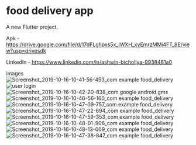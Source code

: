 # food delivery app

A new Flutter project.

Apk - https://drive.google.com/file/d/17dFLghpxs5x_lWXH_xyEmrzMMi4FT_8E/view?usp=drivesdk

LinkedIn -
https://www.linkedin.com/in/ashwin-bicholiya-9938481a0

images 	
![Screenshot_2019-10-16-10-41-56-453_com example food_delivery](https://user-images.githubusercontent.com/47949413/72595059-00ed0180-392f-11ea-8720-4dbad83cd1be.png)	
![user login](https://user-images.githubusercontent.com/47949413/72595414-d2235b00-392f-11ea-949c-a65f91b2bbd9.png)	
![Screenshot_2019-10-16-10-42-20-838_com google android gms](https://user-images.githubusercontent.com/47949413/72595433-d9e2ff80-392f-11ea-8de1-b22549a8b846.png)	
![Screenshot_2019-10-16-10-46-56-160_com example food_delivery](https://user-images.githubusercontent.com/47949413/72595435-da7b9600-392f-11ea-91bd-1a83cf318576.png)	
![Screenshot_2019-10-16-10-47-09-757_com example food_delivery](https://user-images.githubusercontent.com/47949413/72595445-dd768680-392f-11ea-9a4a-c739818766f8.png)	
![Screenshot_2019-10-16-10-47-22-694_com example food_delivery](https://user-images.githubusercontent.com/47949413/72595448-e10a0d80-392f-11ea-8be6-befb104799ad.png)	
![Screenshot_2019-10-16-10-47-59-353_com example food_delivery](https://user-images.githubusercontent.com/47949413/72595469-e6ffee80-392f-11ea-99ae-98275b038065.png)	
![Screenshot_2019-10-16-10-48-01-906_com example food_delivery](https://user-images.githubusercontent.com/47949413/72595471-e8311b80-392f-11ea-91fd-11c0894c657f.png)	
![Screenshot_2019-10-16-10-48-13-009_com example food_delivery](https://user-images.githubusercontent.com/47949413/72595487-ebc4a280-392f-11ea-8c14-d2023a484bb9.png)	
![Screenshot_2019-10-16-10-47-38-847_com example food_delivery](https://user-images.githubusercontent.com/47949413/72595509-fa12be80-392f-11ea-8ee5-9c93041bbd51.png)

